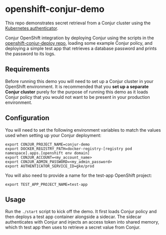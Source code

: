 # openshift-conjur-demo

This repo demonstrates secret retrieval from a Conjur cluster using the [Kubernetes authenticator](https://github.com/conjurinc/authn-k8s).


Conjur OpenShift integration by deploying Conjur using the scripts in the [openshift-conjur-deploy repo](https://github.com/conjurinc/openshift-conjur-deploy), loading some example Conjur policy, and deploying a simple test app that retrieves a database password and prints the password to its logs.

## Requirements

Before running this demo you will need to set up a Conjur cluster in your OpenShift environment. It is recommended that you **set up a separate Conjur cluster** purely for the purpose of running this demo as it loads Conjur policy that you would not want to be present in your production environment.

## Configuration

You will need to set the following environment variables to match the values used when setting up your Conjur deployment:

```
export CONJUR_PROJECT_NAME=conjur-demo
export DOCKER_REGISTRY_PATH=docker-registry-[registry pod namespace].apps.[openshift env domain]
export CONJUR_ACCOUNT=<my_account_name>
export CONJUR_ADMIN_PASSWORD=<my_admin_password>
export AUTHENTICATOR_SERVICE_ID=gke/prod
```

You will also need to provide a name for the test-app OpenShift project:

```
export TEST_APP_PROJECT_NAME=test-app
```

## Usage

Run the `./start` script to kick off the demo. It first loads Conjur policy and then deploys a test app container alongside a sidecar. The sidecar authenticates with Conjur and injects an access token into shared memory, which th test app then uses to retrieve a secret value from Conjur.